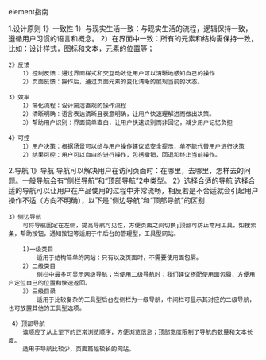 element指南

1.设计原则
    1》一致性
        1）与现实生活一致：与现实生活的流程，逻辑保持一致，遵循用户习惯的语言和概念。
        2）在界面中一致：所有的元素和结构需保持一致，比如：设计样式，图标和文本，元素的位置等；


    2》反馈
        1）控制反馈：通过界面样式和交互动效让用户可以清晰地感知自己的操作
        2）页面反馈：操作后，通过页面元素的变化清晰的展现当前的状态。

    3》效率
        1）简化流程：设计简洁直观的操作流程
        2）清晰明确：语言表达清晰且表意明确，让用户快速理解进而做出决策。
        3）帮助用户识别：界面简单直白，让用户快速识别而非回忆，减少用户记忆负担

    4》可控
        1）用户决策：根据场景可以给与用户操作建议或安全提示，单不能代替用户进行决策
        2）结果可控：用户可以自由的进行操作，包括撤销，回退和终止当前操作。

2.导航
    1》导航
        导航可以解决用户在访问页面时：在哪里，去哪里，怎样去的问题。一般导航会有“侧栏导航”和“顶部导航”2中类型。
    2》选择合适的导航
        选择合适的导航可以让用户在产品使用的过程中非常流畅，相反若是不合适就会引起用户操作不适（方向不明确），以下是“侧边导航”和“顶部导航”的区别

    3》侧边导航
        可将导航固定在左侧，提高导航可见性，方便页面之间切换;顶部可防止常用工具，如搜索条，帮助按钮，通知按钮等适用于中后台的管理型，工具型网站。
        
        1)一级类目
            适用于结构简单的网站：只有以及页面时，不需要使用面包屑。
        2）二级类目
            侧栏中最多可显示两级导航；当使用二级导航时；我们建议搭配使用面包屑，方便用户定位自己的位置和快速返回。
        3）三级目录
            适用于比较复杂的工具型后台左侧栏为一级导航，中间栏可显示其对应的二级导航，也可放置其他的工具型选项。

     4》顶部导航
        谁顺应了从上至下的正常浏览顺序，方便浏览信息；顶部宽度限制了导航的数量和文本长度。
        适用于导航比较少，页面篇幅较长的网站。

